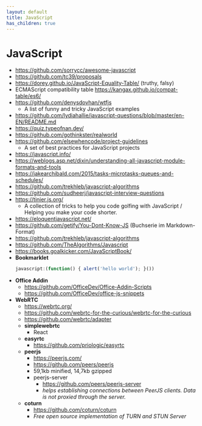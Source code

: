 ```yaml
---
layout: default
title: JavaScript
has_children: true
---
```


# JavaScript
- <https://github.com/sorrycc/awesome-javascript>
- <https://github.com/tc39/proposals>
- <https://dorey.github.io/JavaScript-Equality-Table/> (truthy, falsy)
- ECMAScript compatibility table https://kangax.github.io/compat-table/es6/
- https://github.com/denysdovhan/wtfjs
    - A list of funny and tricky JavaScript examples
- https://github.com/lydiahallie/javascript-questions/blob/master/en-EN/README.md
- https://quiz.typeofnan.dev/
- <https://github.com/gothinkster/realworld>
- <https://github.com/elsewhencode/project-guidelines>
    - A set of best practices for JavaScript projects
- <https://javascript.info/>
- https://weblogs.asp.net/dixin/understanding-all-javascript-module-formats-and-tools
- https://jakearchibald.com/2015/tasks-microtasks-queues-and-schedules/
- https://github.com/trekhleb/javascript-algorithms
- https://github.com/sudheerj/javascript-interview-questions
- <https://tinier.js.org/>
    - A collection of tricks to help you code golfing with JavaScript / Helping you make your code shorter.
- <https://eloquentjavascript.net/>
- https://github.com/getify/You-Dont-Know-JS (Buchserie im Markdown-Format)
- https://github.com/trekhleb/javascript-algorithms
- https://github.com/TheAlgorithms/Javascript
- https://books.goalkicker.com/JavaScriptBook/
- **Bookmarklet**
    ```js
    javascript:(function() { alert('hello world'); }())
    ```
- **Office Addin**
    - https://github.com/OfficeDev/Office-Addin-Scripts
    - https://github.com/OfficeDev/office-js-snippets
- **WebRTC**
    - <https://webrtc.org/>
    - <https://github.com/webrtc-for-the-curious/webrtc-for-the-curious>
    - <https://github.com/webrtc/adapter>
    - **simplewebrtc**
      - React
    - **easyrtc**
      - https://github.com/priologic/easyrtc
    - **peerjs**
      - https://peerjs.com/
      - https://github.com/peers/peerjs
      - 59,1kb minified, 14,7kb gzipped
      - peerjs-server
        - https://github.com/peers/peerjs-server
        - *helps establishing connections between PeerJS clients. Data is not proxied through the server.*
    - **coturn**
      - https://github.com/coturn/coturn
      - *Free open source implementation of TURN and STUN Server*
